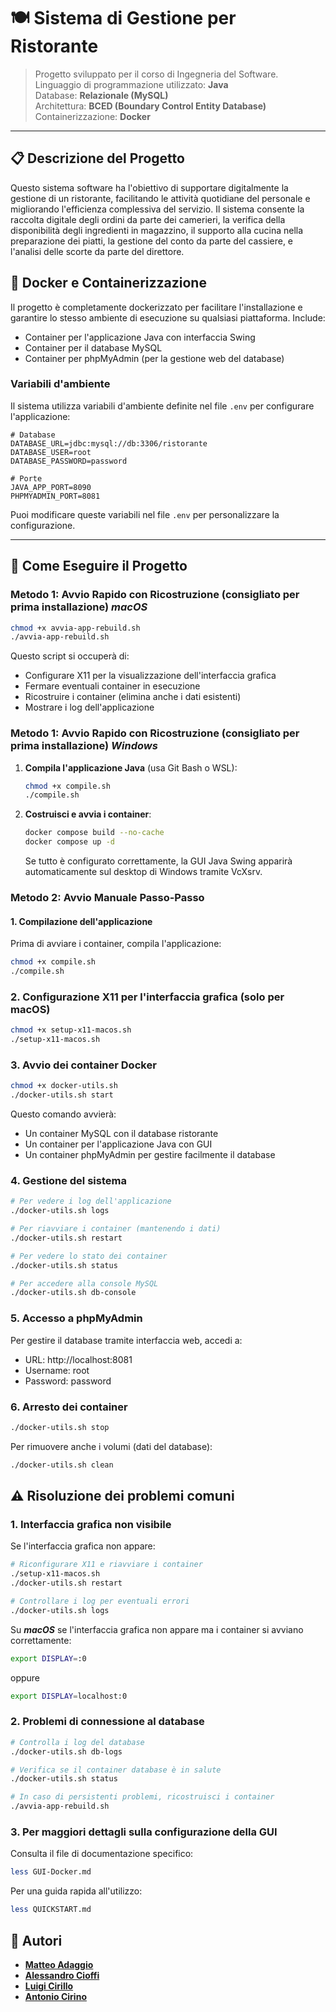 # 🍽️ Sistema di Gestione per Ristorante

> Progetto sviluppato per il corso di Ingegneria del Software.  
> Linguaggio di programmazione utilizzato: **Java**  
> Database: **Relazionale (MySQL)**          
> Architettura: **BCED (Boundary Control Entity Database)**      
> Containerizzazione: **Docker**

---

## 📋 Descrizione del Progetto

Questo sistema software ha l'obiettivo di supportare digitalmente la gestione di un ristorante, facilitando le attività quotidiane del personale e migliorando l'efficienza complessiva del servizio. Il sistema consente la raccolta digitale degli ordini da parte dei camerieri, la verifica della disponibilità degli ingredienti in magazzino, il supporto alla cucina nella preparazione dei piatti, la gestione del conto da parte del cassiere, e l'analisi delle scorte da parte del direttore.

## 🐳 Docker e Containerizzazione

Il progetto è completamente dockerizzato per facilitare l'installazione e garantire lo stesso ambiente di esecuzione su qualsiasi piattaforma. Include:

- Container per l'applicazione Java con interfaccia Swing
- Container per il database MySQL
- Container per phpMyAdmin (per la gestione web del database)

### Variabili d'ambiente

Il sistema utilizza variabili d'ambiente definite nel file `.env` per configurare l'applicazione:

```
# Database
DATABASE_URL=jdbc:mysql://db:3306/ristorante
DATABASE_USER=root
DATABASE_PASSWORD=password

# Porte
JAVA_APP_PORT=8090
PHPMYADMIN_PORT=8081
```

Puoi modificare queste variabili nel file `.env` per personalizzare la configurazione.

---

## 🚀 Come Eseguire il Progetto

### Metodo 1: Avvio Rapido con Ricostruzione (consigliato per prima installazione) **_macOS_**

```zsh
chmod +x avvia-app-rebuild.sh
./avvia-app-rebuild.sh
```

Questo script si occuperà di:

- Configurare X11 per la visualizzazione dell'interfaccia grafica
- Fermare eventuali container in esecuzione
- Ricostruire i container (elimina anche i dati esistenti)
- Mostrare i log dell'applicazione

### Metodo 1: Avvio Rapido con Ricostruzione (consigliato per prima installazione) **_Windows_**

1. **Compila l'applicazione Java** (usa Git Bash o WSL):

   ```sh
   chmod +x compile.sh
   ./compile.sh
   ```

2. **Costruisci e avvia i container**:
   ```sh
   docker compose build --no-cache
   docker compose up -d
   ```
   Se tutto è configurato correttamente, la GUI Java Swing apparirà automaticamente sul desktop di Windows tramite VcXsrv.

### Metodo 2: Avvio Manuale Passo-Passo

#### 1. Compilazione dell'applicazione

Prima di avviare i container, compila l'applicazione:

```zsh
chmod +x compile.sh
./compile.sh
```

### 2. Configurazione X11 per l'interfaccia grafica (solo per macOS)

```zsh
chmod +x setup-x11-macos.sh
./setup-x11-macos.sh
```

### 3. Avvio dei container Docker

```zsh
chmod +x docker-utils.sh
./docker-utils.sh start
```

Questo comando avvierà:

- Un container MySQL con il database ristorante
- Un container per l'applicazione Java con GUI
- Un container phpMyAdmin per gestire facilmente il database

### 4. Gestione del sistema

```zsh
# Per vedere i log dell'applicazione
./docker-utils.sh logs

# Per riavviare i container (mantenendo i dati)
./docker-utils.sh restart

# Per vedere lo stato dei container
./docker-utils.sh status

# Per accedere alla console MySQL
./docker-utils.sh db-console
```

### 5. Accesso a phpMyAdmin

Per gestire il database tramite interfaccia web, accedi a:

- URL: http://localhost:8081
- Username: root
- Password: password

### 6. Arresto dei container

```zsh
./docker-utils.sh stop
```

Per rimuovere anche i volumi (dati del database):

```zsh
./docker-utils.sh clean
```

## ⚠️ Risoluzione dei problemi comuni

### 1. Interfaccia grafica non visibile

Se l'interfaccia grafica non appare:

```zsh
# Riconfigurare X11 e riavviare i container
./setup-x11-macos.sh
./docker-utils.sh restart

# Controllare i log per eventuali errori
./docker-utils.sh logs
```

Su **_macOS_** se l'interfaccia grafica non appare ma i container si avviano correttamente:

```zsh
export DISPLAY=:0
```
oppure
```zsh
export DISPLAY=localhost:0
```

### 2. Problemi di connessione al database

```zsh
# Controlla i log del database
./docker-utils.sh db-logs

# Verifica se il container database è in salute
./docker-utils.sh status

# In caso di persistenti problemi, ricostruisci i container
./avvia-app-rebuild.sh
```

### 3. Per maggiori dettagli sulla configurazione della GUI

Consulta il file di documentazione specifico:

```zsh
less GUI-Docker.md
```

Per una guida rapida all'utilizzo:

```zsh
less QUICKSTART.md
```

## 🧠 Autori

- **[Matteo Adaggio](https://github.com/matteoadaggio)**
- **[Alessandro Cioffi](https://github.com/MisterCioffi)**
- **[Luigi Cirillo](https://github.com/GGCIRILLO)**
- **[Antonio Cirino](https://github.com/antocirino)**
